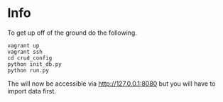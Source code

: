 # Info

To get up off of the ground do the following.

```
vagrant up
vagrant ssh
cd crud_config
python init_db.py
python run.py
```

The will now be accessible via http://127.0.0.1:8080 but you will have to import data first.

